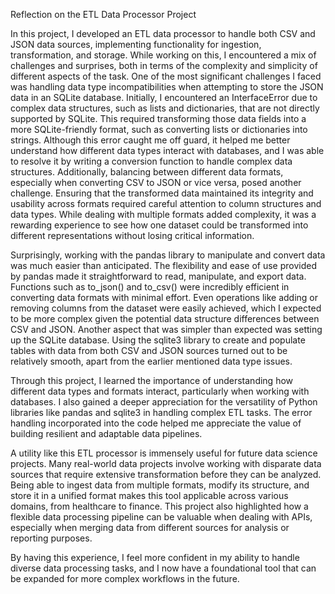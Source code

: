 Reflection on the ETL Data Processor Project

  In this project, I developed an ETL data processor to handle both CSV and JSON data sources, implementing functionality for ingestion, transformation, and storage. While working on this, I encountered a mix of challenges and surprises, both in terms of the complexity and simplicity of different aspects of the task.
  One of the most significant challenges I faced was handling data type incompatibilities when attempting to store the JSON data in an SQLite database. Initially, I encountered an InterfaceError due to complex data structures, such as lists and dictionaries, that are not directly supported by SQLite. This required transforming those data fields into a more SQLite-friendly format, such as converting lists or dictionaries into strings. Although this error caught me off guard, it helped me better understand how different data types interact with databases, and I was able to resolve it by writing a conversion function to handle complex data structures.
  Additionally, balancing between different data formats, especially when converting CSV to JSON or vice versa, posed another challenge. Ensuring that the transformed data maintained its integrity and usability across formats required careful attention to column structures and data types. While dealing with multiple formats added complexity, it was a rewarding experience to see how one dataset could be transformed into different representations without losing critical information.

  Surprisingly, working with the pandas library to manipulate and convert data was much easier than anticipated. The flexibility and ease of use provided by pandas made it straightforward to read, manipulate, and export data. Functions such as to_json() and to_csv() were incredibly efficient in converting data formats with minimal effort. Even operations like adding or removing columns from the dataset were easily achieved, which I expected to be more complex given the potential data structure differences between CSV and JSON.
  Another aspect that was simpler than expected was setting up the SQLite database. Using the sqlite3 library to create and populate tables with data from both CSV and JSON sources turned out to be relatively smooth, apart from the earlier mentioned data type issues.

  Through this project, I learned the importance of understanding how different data types and formats interact, particularly when working with databases. I also gained a deeper appreciation for the versatility of Python libraries like pandas and sqlite3 in handling complex ETL tasks. The error handling incorporated into the code helped me appreciate the value of building resilient and adaptable data pipelines.

  A utility like this ETL processor is immensely useful for future data science projects. Many real-world data projects involve working with disparate data sources that require extensive transformation before they can be analyzed. Being able to ingest data from multiple formats, modify its structure, and store it in a unified format makes this tool applicable across various domains, from healthcare to finance. This project also highlighted how a flexible data processing pipeline can be valuable when dealing with APIs, especially when merging data from different sources for analysis or reporting purposes.

  By having this experience, I feel more confident in my ability to handle diverse data processing tasks, and I now have a foundational tool that can be expanded for more complex workflows in the future.

